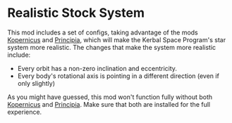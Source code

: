 # Realistic Stock System
This mod includes a set of configs, taking advantage of the mods [Kopernicus](https://github.com/Kopernicus/Kopernicus) and [Principia](https://github.com/mockingbirdnest/Principia), which will make the Kerbal Space Program's star system more realistic.
The changes that make the system more realistic include:
 - Every orbit has a non-zero inclination and eccentricity.
 - Every body's rotational axis is pointing in a different direction (even if only slightly)

As you might have guessed, this mod won't function fully without both [Kopernicus](https://github.com/Kopernicus/Kopernicus) and [Principia](https://github.com/mockingbirdnest/Principia). Make sure that both are installed for the full experience.

